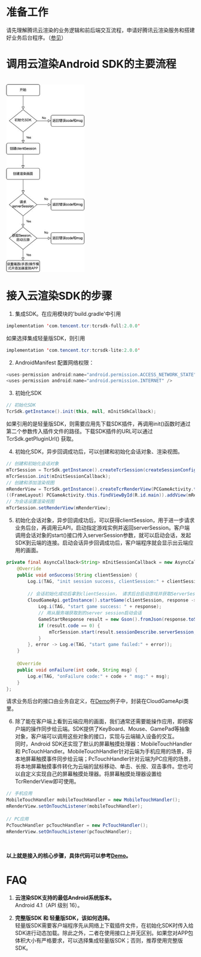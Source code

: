 # 准备工作
请先理解腾讯云渲染的业务逻辑和前后端交互流程，申请好腾讯云渲染服务和搭建好业务后台程序。（[参见](../README.md)）

# 调用云渲染Android SDK的主要流程
<br>
<img src="images/云渲染sdk调用流程.jpeg" height="500px">
<br>

# 接入云渲染SDK的步骤

1. 集成SDK。在应用模块的'build.gradle'中引用

```java
implementation 'com.tencent.tcr:tcrsdk-full:2.0.0'
```

如果选择集成轻量版SDK，则引用

```java
implementation 'com.tencent.tcr:tcrsdk-lite:2.0.0' 
```

2. AndroidManifest 配置网络权限：

```java
<uses-permission android:name="android.permission.ACCESS_NETWORK_STATE" />
<uses-permission android:name="android.permission.INTERNET" />
```

3. 初始化SDK

```java
// 初始化SDK
TcrSdk.getInstance().init(this, null, mInitSdkCallback);
```

如果引用的是轻量版SDK，则需要应用先下载SDK插件，再调用init()函数时通过第二个参数传入插件文件的路径。下载SDK插件的URL可以通过 TcrSdk.getPluginUrl() 获取。

4. 初始化SDK，异步回调成功后，可以创建和初始化会话对象、渲染视图。

```java
// 创建和初始化会话对象
mTcrSession = TcrSdk.getInstance().createTcrSession(createSessionConfig());
mTcrSession.init(mInitSessionCallback);
// 创建和添加渲染视图
mRenderView = TcrSdk.getInstance().createTcrRenderView(PCGameActivity.this, mTcrSession, TcrRenderViewType.SURFACE);
((FrameLayout) PCGameActivity.this.findViewById(R.id.main)).addView(mRenderView);
// 为会话设置渲染视图
mTcrSession.setRenderView(mRenderView);
```

5. 初始化会话对象，异步回调成功后，可以获得clientSession，用于进一步请求业务后台，再调用云API，启动指定游戏实例并返回serverSession。客户端调用会话对象的start()接口传入serverSession参数，就可以启动会话，发起SDK到云端的连接。启动会话异步回调成功后，客户端程序就会显示出云端应用的画面。

```java
private final AsyncCallback<String> mInitSessionCallback = new AsyncCallback<String>() {
    @Override
    public void onSuccess(String clientSession) {
        Log.i(TAG, "init session success, clientSession:" + clientSession);

        // 会话初始化成功后拿到clientSession， 请求后台启动游戏并获取ServerSession
        CloudGameApi.getInstance().startGame(clientSession, response -> {
            Log.i(TAG, "start game success: " + response);
            // 用从服务端获取到的server session启动会话
            GameStartResponse result = new Gson().fromJson(response.toString(), GameStartResponse.class);
            if (result.code == 0) {
                mTcrSession.start(result.sessionDescribe.serverSession, mStartSessionCallback);
            }
        }, error -> Log.e(TAG, "start game failed:" + error));
    }

    @Override
    public void onFailure(int code, String msg) {
        Log.e(TAG, "onFailure code:" + code + " msg:" + msg);
    }
};
```

请求业务后台的接口由业务自定义，在[Demo](../Demo)例子中，封装在CloudGameApi类里。

6. 除了能在客户端上看到云端应用的画面，我们通常还需要能操作应用，即把客户端的操作同步给云端。SDK提供了KeyBoard、Mouse、GamePad等抽象对象，客户端可以调用这些对象的接口，实现与云端输入设备的交互。  
同时，Android SDK还实现了默认的屏幕触摸处理器：MobileTouchHandler 和 PcTouchHandler。MobileTouchHandler针对云端为手机应用的场景，将本地屏幕触摸事件同步给云端；PcTouchHandler针对云端为PC应用的场景，将本地屏幕触摸事件转化为云端的鼠标移动、单击、长按、双击事件。您也可以自定义实现自己的屏幕触摸处理器。将屏幕触摸处理器设置给TcrRenderView即可使用。

```java
// 手机应用
MobileTouchHandler mobileTouchHandler = new MobileTouchHandler();
mRenderView.setOnTouchListener(mobileTouchHandler);

// PC应用
PcTouchHandler pcTouchHandler = new PcTouchHandler();
mRenderView.setOnTouchListener(pcTouchHandler);
```

<br><p>
**以上就是接入的核心步骤，具体代码可以参考[Demo](../Demo)。**

# FAQ
1. **云渲染SDK支持的最低Android系统版本。**  
Android 4.1（API 级别 16）。

2. **完整版SDK 和 轻量版SDK，该如何选择。**  
轻量版SDK需要客户端程序先从网络上下载插件文件，在初始化SDK时传入给SDK进行动态加载。除此之外，二者在使用接口上并无区别。如果您对APP包体积大小有严格要求，可以选择集成轻量版SDK；否则，推荐使用完整版SDK。